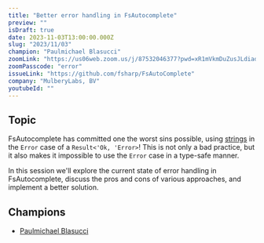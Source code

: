 ```yaml
---
title: "Better error handling in FsAutocomplete"
preview: ""
isDraft: true
date: 2023-11-03T13:00:00.000Z
slug: "2023/11/03"
champion: "Paulmichael Blasucci"
zoomLink: "https://us06web.zoom.us/j/87532046377?pwd=xR1mVkmDuZusJLdiadNTzqYbojVRtM.1"
zoomPasscode: "error"
issueLink: "https://github.com/fsharp/FsAutoComplete"
company: "MulberyLabs, BV"
youtubeId: ""
---
```


## Topic

FsAutocomplete has committed one the worst sins possible, using [strings](https://eiriktsarpalis.wordpress.com/2017/02/19/youre-better-off-using-exceptions/#:~:text=Stringly%2Dtyped%20error%20handling) in the `Error` case of a `Result<'Ok, 'Error>`! This is not only a bad practice, but it also makes it impossible to use the `Error` case in a type-safe manner. 

In this session we'll explore the current state of error handling in FsAutocomplete, discuss the pros and cons of various approaches, and implement a better solution.

## Champions

- [Paulmichael Blasucci](https://github.com/pblasucci)
